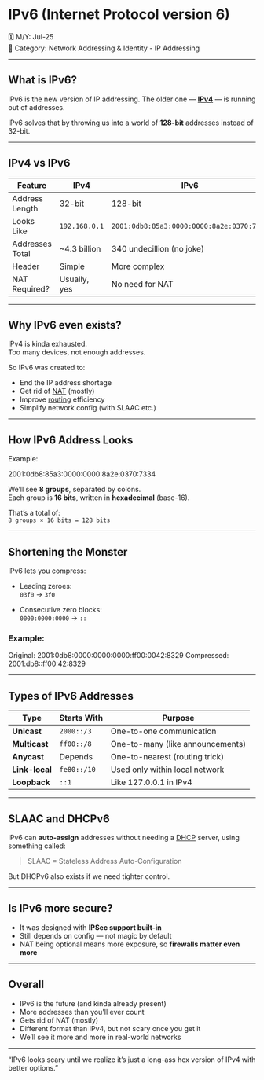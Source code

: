 # IPv6 (Internet Protocol version 6)

🗓️ M/Y: Jul-25  
📂 Category: Network Addressing & Identity - IP Addressing 

---

## What is IPv6?

IPv6 is the new version of IP addressing. The older one — [**IPv4**](https://github.com/bwbearr/Field-Notes/blob/979bb2bf00e55cd8df03f7033fff7ff3f0ccbbe9/Networking/5.%20Network%20Addressing%20%26%20Identity/5.1%20-%20IP%20Addressing/5.1.1%20-%20IPv4%20Address.md) — is running out of addresses.

IPv6 solves that by throwing us into a world of **128-bit** addresses instead of 32-bit.

---

##  IPv4 vs IPv6

| Feature       | IPv4                | IPv6                                   |
|---------------|---------------------|----------------------------------------|
| Address Length | 32-bit              | 128-bit                                |
| Looks Like     | `192.168.0.1`       | `2001:0db8:85a3:0000:0000:8a2e:0370:7334` |
| Addresses Total | ~4.3 billion        | 340 undecillion (no joke)              |
| Header         | Simple              | More complex                           |
| NAT Required?  | Usually, yes        | No need for NAT                        |

---

## Why IPv6 even exists?

IPv4 is kinda exhausted.  
Too many devices, not enough addresses.

So IPv6 was created to:
- End the IP address shortage
- Get rid of [NAT](https://github.com/bwbearr/Field-Notes/blob/979bb2bf00e55cd8df03f7033fff7ff3f0ccbbe9/Networking/5.%20Network%20Addressing%20%26%20Identity/5.1%20-%20IP%20Addressing/5.1.8%20-%20NAT%20%26%20CGNAT.md) (mostly)
- Improve [routing](https://github.com/bwbearr/Field-Notes/blob/9277e68534beff80a5859b4c3f498588b3b98f5b/Networking/8.%20Other%20Network%20Services%20%26%20Practical%20Concepts/Routing.md) efficiency
- Simplify network config (with SLAAC etc.)

---

## How IPv6 Address Looks

Example:

2001:0db8:85a3:0000:0000:8a2e:0370:7334

We’ll see **8 groups**, separated by colons.  
Each group is **16 bits**, written in **hexadecimal** (base-16).

That’s a total of:  
`8 groups × 16 bits = 128 bits`

---

## Shortening the Monster

IPv6 lets you compress:

- Leading zeroes:  
  `03f0` → `3f0`

- Consecutive zero blocks:  
  `0000:0000:0000` → `::`

### Example:

Original:     2001:0db8:0000:0000:0000:ff00:0042:8329
Compressed:   2001:db8::ff00:42:8329

---

## Types of IPv6 Addresses

| Type             | Starts With     | Purpose                          |
|------------------|-----------------|----------------------------------|
| **Unicast**      | `2000::/3`      | One-to-one communication         |
| **Multicast**    | `ff00::/8`      | One-to-many (like announcements) |
| **Anycast**      | Depends         | One-to-nearest (routing trick)   |
| **Link-local**   | `fe80::/10`     | Used only within local network   |
| **Loopback**     | `::1`           | Like 127.0.0.1 in IPv4           |

---

## SLAAC and DHCPv6

IPv6 can **auto-assign** addresses without needing a [DHCP](https://github.com/bwbearr/Field-Notes/blob/979bb2bf00e55cd8df03f7033fff7ff3f0ccbbe9/Networking/8.%20Other%20Network%20Services%20%26%20Practical%20Concepts/DHCP.md) server, using something called:

> SLAAC = Stateless Address Auto-Configuration

But DHCPv6 also exists if we need tighter control.

---

## Is IPv6 more secure?

- It was designed with **IPSec support built-in**  
- Still depends on config — not magic by default  
- NAT being optional means more exposure, so **firewalls matter even more**

---

## Overall

- IPv6 is the future (and kinda already present)
- More addresses than you'll ever count
- Gets rid of NAT (mostly)
- Different format than IPv4, but not scary once you get it
- We’ll see it more and more in real-world networks

---



 “IPv6 looks scary until we realize it’s just a long-ass hex version of IPv4 with better options.”

